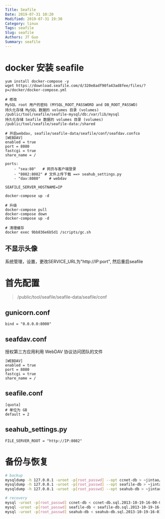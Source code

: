 ```yaml
---
Title: Seafile
Date: 2019-07-31 10:20
Modified: 2019-07-31 19:30
Category: linux
Tags: seafile
Slug: seafile
Authors: JT Guo
Summary: seafile
---
```


# docker 安装 seafile

```shell
yum install docker-compose -y
wget https://download.seafile.com/d/320e8adf90fa43ad8fee/files/?p=/docker/docker-compose.yml

# 修改
MySQL root 用户的密码 (MYSQL_ROOT_PASSWORD and DB_ROOT_PASSWD)
持久化存储 MySQL 数据的 volumes 目录 (volumes)
/public/tool/seafile/seafile-mysql/db:/var/lib/mysql
持久化存储 Seafile 数据的 volumes 目录 (volumes)
/public/tool/seafile/seafile-data:/shared

# 开启webdav, seafile/seafile-data/seafile/conf/seafdav.confco
[WEBDAV]
enabled = true
port = 8080
fastcgi = true
share_name = /

ports:
    - "sea:80"   # 网页与客户端登录
    - "8082:8082" # 文件上传下载 ==> seahub_settings.py
    - "dav:8080"    # webdav

SEAFILE_SERVER_HOSTNAME=IP

docker-compose up -d

# 升级
docker-compose pull
docker-compose down
docker-compose up -d

# 清理缓存
docker exec 9bb836e6b5d1 /scripts/gc.sh
```

## 不显示头像

系统管理，设置，更改SERVICE_URL为"http://IP:port", 然后重启seafile

# 首先配置

>/public/tool/seafile/seafile-data/seafile/conf

## gunicorn.conf

```text
bind = "0.0.0.0:8000"
```

## seafdav.conf

授权第三方应用利用 WebDAV 协议访问团队的文件

```text
[WEBDAV]
enabled = true
port = 8080
fastcgi = true
share_name = /
```

## seafile.conf

```text
[quota]
# 单位为 GB
default = 2
```

## seahub_settings.py

```text
FILE_SERVER_ROOT = "http://IP:8082"
```

# 备份与恢复

```sh
# backup
mysqldump -h 127.0.0.1 -uroot -p[root_passwd] --opt ccnet-db > ~jintao/ccnet-db.sql.`date +"%Y-%m-%d-%H-%M-%S"`
mysqldump -h 127.0.0.1 -uroot -p[root_passwd] --opt seafile-db > ~jintao/seafile-db.sql.`date +"%Y-%m-%d-%H-%M-%S"`
mysqldump -h 127.0.0.1 -uroot -p[root_passwd] --opt seahub-db > ~jintao/seahub-db.sql.`date +"%Y-%m-%d-%H-%M-%S"`

# recovery
mysql -uroot -p[root_passwd] ccnet-db < ccnet-db.sql.2013-10-19-16-00-05
mysql -uroot -p[root_passwd] seafile-db < seafile-db.sql.2013-10-19-16-00-20
mysql -uroot -p[root_passwd] seahub-db < seahub-db.sql.2013-10-19-16-01-05
```
